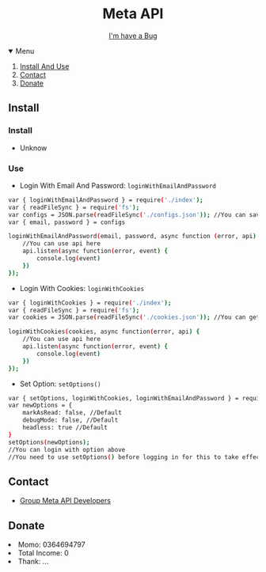 <h1 align="center">Meta API</h1>
<p align="center">
    <a href="https://github.com/hoahenry/meta-api/issues">I'm have a Bug</a>
    </p>
</p>
<details open="open">
    <summary>Menu</summary>
    <ol>
        <li><a href="#Install">Install And Use</a></li>
        <li><a href="#Contact">Contact</a></li>
        <li><a href="#Donate">Donate</a></li>
    </ol>
</details>

<!-- Install -->
## Install
### Install
- Unknow
### Use
- Login With Email And Password: `loginWithEmailAndPassword`
```sh
var { loginWithEmailAndPassword } = require('./index');
var { readFileSync } = require('fs');
var configs = JSON.parse(readFileSync('./configs.json')); //You can save email and password and used like this
var { email, password } = configs

loginWithEmailAndPassword(email, password, async function (error, api) {
    //You can use api here
    api.listen(async function(error, event) {
        console.log(event)
    })
});
```
- Login With Cookies: `loginWithCookies`
```sh
var { loginWithCookies } = require('./index');
var { readFileSync } = require('fs');
var cookies = JSON.parse(readFileSync('./cookies.json')); //You can get cookies everywhere and use it

loginWithCookies(cookies, async function(error, api) {
    //You can use api here
    api.listen(async function(error, event) {
        console.log(event)
    })
});
```
- Set Option: `setOptions()`
```sh
var { setOptions, loginWithCookies, loginWithEmailAndPassword } = require('./index');
var newOptions = {
    markAsRead: false, //Default
    debugMode: false, //Default
    headless: true //Default
}
setOptions(newOptions);
//You can login with option above
//You need to use setOptions() before logging in for this to take effect
```

<!-- Contact -->
## Contact
- <a href=https://m.me/j/AbbhSpScpDvsVAgT/>Group Meta API Developers</a>
<!-- Donate -->
## Donate

<li>Momo: 0364694797</li>
<li>Total Income: 0</li>
<li>Thank: ...</li>
